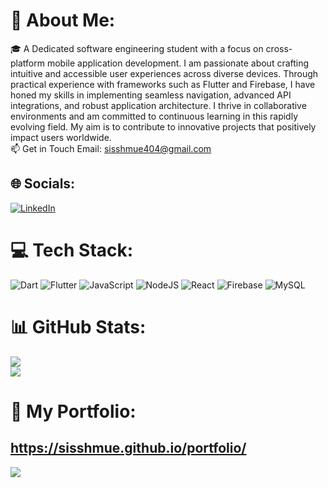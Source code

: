 # 💫 About Me:
🎓 A Dedicated software engineering student with a focus on cross-platform mobile application development. I am passionate about crafting intuitive and accessible user experiences across diverse devices. Through practical experience with frameworks such as Flutter and Firebase, I have honed my skills in implementing seamless navigation, advanced API integrations, and robust application architecture. I thrive in collaborative environments and am committed to continuous learning in this rapidly evolving field. My aim is to contribute to innovative projects that positively impact users worldwide.<br>📫 Get in Touch Email: sisshmue404@gmail.com


## 🌐 Socials:
[![LinkedIn](https://img.shields.io/badge/LinkedIn-%230077B5.svg?logo=linkedin&logoColor=white)](https://linkedin.com/in/edin.com/in/siss-hmue-aung-313a79167/) 

# 💻 Tech Stack:
![Dart](https://img.shields.io/badge/dart-%230175C2.svg?style=for-the-badge&logo=dart&logoColor=white) ![Flutter](https://img.shields.io/badge/Flutter-%2302569B.svg?style=for-the-badge&logo=Flutter&logoColor=white) ![JavaScript](https://img.shields.io/badge/javascript-%23323330.svg?style=for-the-badge&logo=javascript&logoColor=%23F7DF1E) ![NodeJS](https://img.shields.io/badge/node.js-6DA55F?style=for-the-badge&logo=node.js&logoColor=white) ![React](https://img.shields.io/badge/react-%2320232a.svg?style=for-the-badge&logo=react&logoColor=%2361DAFB) ![Firebase](https://img.shields.io/badge/firebase-%23039BE5.svg?style=for-the-badge&logo=firebase) ![MySQL](https://img.shields.io/badge/mysql-4479A1.svg?style=for-the-badge&logo=mysql&logoColor=white)
# 📊 GitHub Stats:
![](https://nirzak-streak-stats.vercel.app/?user=Sisshmue&theme=dark&hide_border=false)<br/>
![](https://github-readme-stats.vercel.app/api/top-langs/?username=Sisshmue&theme=dark&hide_border=false&include_all_commits=false&count_private=false&layout=compact)<br/>
# 💫 My Portfolio:
https://sisshmue.github.io/portfolio/
---
[![](https://visitcount.itsvg.in/api?id=Sisshmue&icon=0&color=0)](https://visitcount.itsvg.in)
<!-- Proudly created with GPRM ( https://gprm.itsvg.in ) -->
